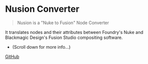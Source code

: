 <!-- _coverpage.md -->

# Nusion Converter

> Nusion is a "Nuke to Fusion" Node Converter

It translates nodes and their attributes between Foundry's Nuke and Blackmagic Design's Fusion Studio compositing software.

- (Scroll down for more info...)

[GitHub](https://github.com/AndrewHazelden/NusionConverter)
